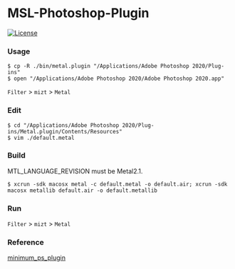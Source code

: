 # MSL-Photoshop-Plugin

[![License](https://img.shields.io/badge/License-BSD%203--Clause-blue.svg)](https://opensource.org/licenses/BSD-3-Clause)

### Usage
	
	$ cp -R ./bin/metal.plugin "/Applications/Adobe Photoshop 2020/Plug-ins" 
   	$ open "/Applications/Adobe Photoshop 2020/Adobe Photoshop 2020.app"
	
`Filter` > `mizt` > `Metal`

### Edit

	$ cd "/Applications/Adobe Photoshop 2020/Plug-ins/Metal.plugin/Contents/Resources"
	$ vim ./default.metal

### Build

MTL\_LANGUAGE\_REVISION must be Metal2.1.

	$ xcrun -sdk macosx metal -c default.metal -o default.air; xcrun -sdk macosx metallib default.air -o default.metallib

### Run

`Filter` > `mizt` > `Metal`

### Reference

[minimum_ps_plugin](https://github.com/delphinus1024/minimum_ps_plugin)
